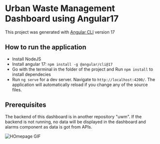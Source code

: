 # Urban Waste Management Dashboard using Angular17

This project was generated with [Angular CLI](https://github.com/angular/angular-cli) version 17

## How to run the application
- Install NodeJS
- Install angular 17: `npm install -g @angular/cli@17`
- Go with the terminal in the folder of the project and Run `npm install` to install dependecies
- Run `ng serve` for a dev server. Navigate to `http://localhost:4200/`. The application will automatically reload if you change any of the source files.

## Prerequisites
The backend of this dashboard is in another repository "uwm". If the backend is not running, no data will be displayed in the dashboard and alarms component as data is got from APIs. 

![HOmepage GIF](https://github.com/mard4/uwm-dashboard/blob/547d78075ec355e4bf7c5e86a2918232b4534360/readme/homepage.gif)
